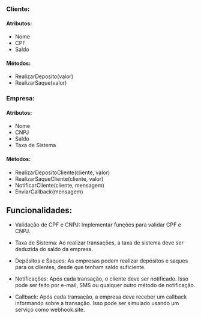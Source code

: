### Cliente:
#### Atributos:
- Nome
- CPF
- Saldo
#### Métodos:
- RealizarDeposito(valor)
- RealizarSaque(valor)
### Empresa:
#### Atributos:
- Nome
- CNPJ
- Saldo
- Taxa de Sistema
#### Métodos:
- RealizarDepositoCliente(cliente, valor)
- RealizarSaqueCliente(cliente, valor)
- NotificarCliente(cliente, mensagem)
- EnviarCallback(mensagem)

## Funcionalidades:
- Validação de CPF e CNPJ: Implementar funções para validar CPF e CNPJ.

- Taxa de Sistema: Ao realizar transações, a taxa de sistema deve ser deduzida do saldo da empresa.

- Depósitos e Saques: As empresas podem realizar depósitos e saques para os clientes, desde que tenham saldo suficiente.

- Notificações: Após cada transação, o cliente deve ser notificado. Isso pode ser feito por e-mail, SMS ou qualquer outro método de notificação.

- Callback: Após cada transação, a empresa deve receber um callback informando sobre a transação. Isso pode ser simulado usando um serviço como webhook.site.